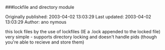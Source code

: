###lockfile and directory module

Originally published: 2003-04-02 13:03:29
Last updated: 2003-04-02 13:03:29
Author: ano nymous

this lock files by the use of lockfiles (IE a .lock appended to the locked file) very simple - supports directory locking and doesn't handle pids (though you're able to recieve and store them)